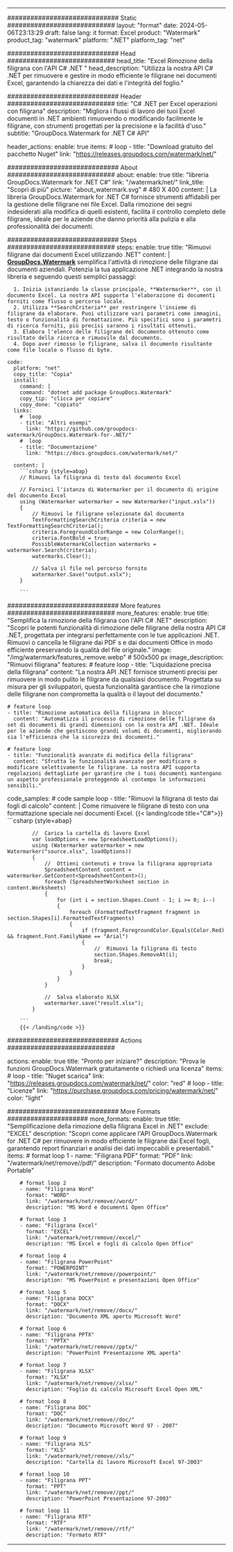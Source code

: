 
---
############################# Static ############################
layout: "format"
date:  2024-05-06T23:13:29
draft: false
lang: it
format: Excel
product: "Watermark"
product_tag: "watermark"
platform: ".NET"
platform_tag: "net"

############################# Head ############################
head_title: "Excel Rimozione della filigrana con l'API C# .NET "
head_description: "Utilizza la nostra API C# .NET per rimuovere e gestire in modo efficiente le filigrane nei documenti Excel, garantendo la chiarezza dei dati e l'integrità del foglio."

############################# Header ############################
title: "C# .NET per Excel operazioni con filigrana" 
description: "Migliora i flussi di lavoro dei tuoi Excel documenti in .NET ambienti rimuovendo o modificando facilmente le filigrane, con strumenti progettati per la precisione e la facilità d'uso."
subtitle: "GroupDocs.Watermark for .NET C# API" 

header_actions:
  enable: true
  items:
    #  loop
    - title: "Download gratuito del pacchetto Nuget"
      link: "https://releases.groupdocs.com/watermark/net/"
      
############################# About ############################
about:
    enable: true
    title: "libreria GroupDocs.Watermark for .NET C#"
    link: "/watermark/net/"
    link_title: "Scopri di più"
    picture: "about_watermark.svg" # 480 X 400
    content: |
       La libreria GroupDocs.Watermark for .NET C# fornisce strumenti affidabili per la gestione delle filigrane nei file Excel. Dalla rimozione dei segni indesiderati alla modifica di quelli esistenti, facilita il controllo completo delle filigrane, ideale per le aziende che danno priorità alla pulizia e alla professionalità dei documenti.

############################# Steps ############################
steps:
    enable: true
    title: "Rimuovi filigrane dai documenti Excel utilizzando .NET"
    content: |
      **[GroupDocs.Watermark](https://products.groupdocs.com/watermark/net/)** semplifica l'attività di rimozione delle filigrane dai documenti aziendali. Potenzia la tua applicazione .NET integrando la nostra libreria e seguendo questi semplici passaggi:
      
      1. Inizia istanziando la classe principale, **Watermarker**, con il documento Excel. La nostra API supporta l'elaborazione di documenti forniti come flusso o percorso locale.
      2. Utilizza **SearchCriteria** per restringere l'insieme di filigrane da elaborare. Puoi utilizzare vari parametri come immagini, testo o funzionalità di formattazione. Più specifici sono i parametri di ricerca forniti, più precisi saranno i risultati ottenuti.
      3. Elabora l'elenco delle filigrane del documento ottenuto come risultato della ricerca e rimuovile dal documento.
      4. Dopo aver rimosso le filigrane, salva il documento risultante come file locale o flusso di byte.
   
    code:
      platform: "net"
      copy_title: "Copia"
      install:
        command: |
        command: "dotnet add package GroupDocs.Watermark"
        copy_tip: "clicca per copiare"
        copy_done: "copiato"
      links:
        #  loop
        - title: "Altri esempi"
          link: "https://github.com/groupdocs-watermark/GroupDocs.Watermark-for-.NET/"
        #  loop
        - title: "Documentazione"
          link: "https://docs.groupdocs.com/watermark/net/"
          
      content: |
        ```csharp {style=abap}
        // Rimuovi la filigrana di testo dal documento Excel

        // Fornisci l'istanza di Watermarker per il documento di origine del documento Excel
        using (Watermarker watermarker = new Watermarker("input.xslx"))
        {
            // Rimuovi le filigrane selezionate dal documento
            TextFormattingSearchCriteria criteria = new TextFormattingSearchCriteria();
            criteria.ForegroundColorRange = new ColorRange();
            criteria.FontBold = true;
            PossibleWatermarkCollection watermarks = watermarker.Search(criteria);
            watermarks.Clear();

            // Salva il file nel percorso fornito
            watermarker.Save("output.xslx");
        }
        
        ```            

############################# More features ############################
more_features:
  enable: true
  title: "Semplifica la rimozione della filigrana con l'API C# .NET"
  description: "Scopri le potenti funzionalità di rimozione delle filigrane della nostra API C# .NET, progettata per integrarsi perfettamente con le tue applicazioni .NET. Rimuovi o cancella le filigrane dai PDF s e dai documenti Office in modo efficiente preservando la qualità del file originale."
  image: "/img/watermark/features_remove.webp" # 500x500 px
  image_description: "Rimuovi filigrana"
  features:
    # feature loop
    - title: "Liquidazione precisa della filigrana"
      content: "La nostra API .NET fornisce strumenti precisi per rimuovere in modo pulito le filigrane da qualsiasi documento. Progettata su misura per gli sviluppatori, questa funzionalità garantisce che la rimozione delle filigrane non comprometta la qualità o il layout del documento."

    # feature loop
    - title: "Rimozione automatica della filigrana in blocco"
      content: "Automatizza il processo di rimozione delle filigrane da set di documenti di grandi dimensioni con la nostra API .NET. Ideale per le aziende che gestiscono grandi volumi di documenti, migliorando sia l'efficienza che la sicurezza dei documenti."

    # feature loop
    - title: "Funzionalità avanzate di modifica della filigrana"
      content: "Sfrutta le funzionalità avanzate per modificare o modificare selettivamente le filigrane. La nostra API supporta regolazioni dettagliate per garantire che i tuoi documenti mantengano un aspetto professionale proteggendo al contempo le informazioni sensibili."
      
  code_samples:
    # code sample loop
    - title: "Rimuovi la filigrana di testo dai fogli di calcolo"
      content: |
        Come rimuovere le filigrane di testo con una formattazione speciale nei documenti Excel.
        {{< landing/code title="C#">}}
        ```csharp {style=abap}
        
            //  Carica la cartella di lavoro Excel
            var loadOptions = new SpreadsheetLoadOptions();
            using (Watermarker watermarker = new Watermarker("source.xlsx", loadOptions))
            {
                //  Ottieni contenuti e trova la filigrana appropriata
                SpreadsheetContent content = watermarker.GetContent<SpreadsheetContent>();
                foreach (SpreadsheetWorksheet section in content.Worksheets)
                {
                    for (int i = section.Shapes.Count - 1; i >= 0; i--)
                    {
                        foreach (FormattedTextFragment fragment in section.Shapes[i].FormattedTextFragments)
                        {
                            if (fragment.ForegroundColor.Equals(Color.Red) && fragment.Font.FamilyName == "Arial")
                            {
                                //  Rimuovi la filigrana di testo
                                section.Shapes.RemoveAt(i);
                                break;
                            }
                        }
                    }
                }

                //  Salva elaborato XLSX
                watermarker.save("result.xlsx");
            }

        ```
        {{< /landing/code >}}


############################# Actions ############################

actions:
  enable: true
  title: "Pronto per iniziare?"
  description: "Prova le funzioni GroupDocs.Watermark gratuitamente o richiedi una licenza"
  items:
    #  loop
    - title: "Nuget scarica"
      link: "https://releases.groupdocs.com/watermark/net/"
      color: "red"
        #  loop
    - title: "Licenze"
      link: "https://purchase.groupdocs.com/pricing/watermark/net/"
      color: "light"


############################# More Formats #####################
more_formats:
    enable: true
    title: "Semplificazione della rimozione della filigrana Excel in .NET"
    exclude: "EXCEL"
    description: "Scopri come applicare l'API GroupDocs.Watermark for .NET C# per rimuovere in modo efficiente le filigrane dai Excel fogli, garantendo report finanziari e analisi dei dati impeccabili e presentabili."
    items: 
        # format loop 1
        - name: "Filigrana PDF"
          format: "PDF"
          link: "/watermark/net/remove//pdf/"
          description: "Formato documento Adobe Portable"

        # format loop 2
        - name: "Filigrana Word"
          format: "WORD"
          link: "/watermark/net/remove//word/"
          description: "MS Word e documenti Open Office"
          
        # format loop 3
        - name: "Filigrana Excel"
          format: "EXCEL"
          link: "/watermark/net/remove//excel/"
          description: "MS Excel e fogli di calcolo Open Office"

        # format loop 4
        - name: "Filigrana PowerPoint"
          format: "POWERPOINT"
          link: "/watermark/net/remove//powerpoint/"
          description: "MS PowerPoint e presentazioni Open Office"

        # format loop 5
        - name: "Filigrana DOCX"
          format: "DOCX"
          link: "/watermark/net/remove//docx/"
          description: "Documento XML aperto Microsoft Word"
          
        # format loop 6
        - name: "Filigrana PPTX"
          format: "PPTX"
          link: "/watermark/net/remove//pptx/"
          description: "PowerPoint Presentazione XML aperta"
          
        # format loop 7
        - name: "Filigrana XLSX"
          format: "XLSX"
          link: "/watermark/net/remove//xlsx/"
          description: "Foglio di calcolo Microsoft Excel Open XML"

        # format loop 8
        - name: "Filigrana DOC"
          format: "DOC"
          link: "/watermark/net/remove//doc/"
          description: "Documento Microsoft Word 97 - 2007"

        # format loop 9
        - name: "Filigrana XLS"
          format: "XLS"
          link: "/watermark/net/remove//xls/"
          description: "Cartella di lavoro Microsoft Excel 97-2003"

        # format loop 10
        - name: "Filigrana PPT"
          format: "PPT"
          link: "/watermark/net/remove//ppt/"
          description: "PowerPoint Presentazione 97-2003"

        # format loop 11
        - name: "Filigrana RTF"
          format: "RTF"
          link: "/watermark/net/remove//rtf/"
          description: "Formato RTF"

---